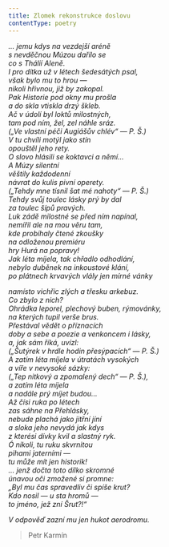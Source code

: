 ```yaml
---
title: Zlomek rekonstrukce doslovu
contentType: poetry
---
```


<section>

_… jemu kdys na vezdejší aréně  
s nevděčnou Múzou dařilo se  
co s Thálií Aleně.  
I pro dítka už v létech šedesátých psal,  
však bylo mu to hrou —  
nikoli hřivnou, již by zakopal.  
Pak Historie pod okny mu prošla  
a do skla vtiskla drzý škleb.  
Ač v údolí byl loktů milostných,  
tam pod ním, žel, zel náhle sráz.  
(„Ve vlastní péči Augiášův chlév“ — P. Š.)  
V tu chvíli motýl jako stín  
opouštěl jeho rety.  
O slovo hlásili se koktavci a němí…  
A Múzy silentní  
věštily každodenní  
návrat do kulis pivní operety.  
(„Tehdy mne tísnil šat mé nahoty“ — P. Š.)  
Tehdy svůj toulec lásky prý by dal  
za toulec šípů pravých.  
Luk zádě milostné se před ním napínal,  
nemířil ale na mou věru tam,  
kde probíhaly čtené zkoušky  
na odloženou premiéru  
hry Hurá na popravy!  
Jak léta míjela, tak chřadlo odhodlání,  
nebylo duběnek na inkoustové klání,  
po plátnech krvavých vlály jen mírné vánky_

</section>

<section>

_namísto vichřic zlých a třesku arkebuz.  
Co zbylo z nich?  
Ohrádka leporel, plechový buben, rýmovánky,  
na kterých tupil verše brus.  
Přestával vědět o příznacích  
doby a sebe a poezie a venkoncem i lásky,  
a, jak sám říká, uvízl:  
(„Šutýrek v hrdle hodin přesýpacích“ — P. Š.)  
A zatím léta míjela v útratách vysokých  
a víře v nevysoké sázky:  
(„Tep nitkový a zpomalený dech“ — P. Š.),  
a zatím léta míjela  
a nadále prý míjet budou…  
Až čísi ruka po létech  
zas sáhne na Přehlásky,  
nebude plachá jako jitřní jíní  
a sloka jeho nevydá jak kdys  
z kterési dívky kvil a slastný ryk.  
Ó nikoli, tu ruku skvrnitou  
pihami jaterními —  
tu může mít jen historik!  
… jenž dočta toto dílko skromné  
únavou oči zmožené si promne:  
„Byl mu čas spravedliv či spíše krut?  
Kdo nosil — u sta hromů —  
to jméno, jež zní Šrut?!“_

</section>

<section>

_V odpověď zazní mu jen hukot aerodromu._

</section>

<section>

> Petr Karmín

</section>
